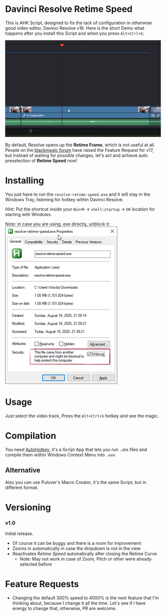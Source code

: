 # Davinci Resolve Retime Speed
This is AHK Script, designed to fix the lack of configuration in otherwise good video editor, Davinci Resolve v16. Here is the short Demo what happens after you install this Script and when you press `Alt+Ctrl+S`:

![Demonstration of what happens on hotkey](https://github.com/kotylo/davinci-resolve-retime-speed/blob/master/misc/intro.gif?raw=true)

By default, Resolve opens up the **Retime Frame**, which is not useful at all. People on the [blackmagic forum](https://forum.blackmagicdesign.com/viewtopic.php?f=33&t=102519) have raised the Feature Request for v17, but instead of waiting for *possible* changes, let's act and achieve auto preselection of **Retime Speed** now!

# Installing
You just have to run the `resolve-retime-speed.exe` and it will stay in the Windows Tray, listening for hotkey within Davinci Resolve.

*Hint:* Put the shortcut inside your `Win+R` → `shell:startup` → `OK` location for starting with Windows.

*Note:* in case you are using .exe directly, unblock it:
![Unblocking in Windows 10](https://github.com/kotylo/davinci-resolve-retime-speed/blob/master/misc/unblock.png?raw=true)

# Usage
Just select the video track, Press the `Alt+Ctrl+S` hotkey and see the magic.

# Compilation
You need [AutoHotkey]([https://www.autohotkey.com/download/), it's a Script App that lets you run `.ahk` files and compile them within Windows Context Menu into `.exe`

## Alternative
Also you can use Pulover's Macro Creator, it's the same Script, but in different format.

# Versioning

### **v1.0**
Initial release.
- Of course it can be buggy and there is a room for improvement
- Zooms in automatically in case the dropdown is not in the view
- Reactivates *Retime Speed* automatically after closing the Retime Curve
  - Note: May not work in case of Zoom, Pitch or other were already selected before

# Feature Requests
- Changing the default 300% speed to 4000% is the next feature that I'm thinking about, because I change it all the time. Let's see if I have energy to change that, otherwise, PR are welcome.